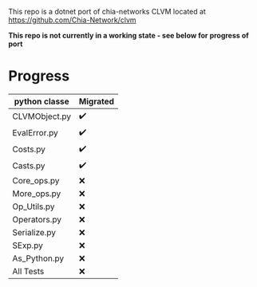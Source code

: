 This repo is a dotnet port of chia-networks CLVM located at https://github.com/Chia-Network/clvm

**This repo is not currently in a working state - see below for progress of port**

# Progress
| python classe   | Migrated |
| -------- | ------- |
| CLVMObject.py  | :heavy_check_mark: |
| EvalError.py  | :heavy_check_mark: |
| Costs.py  | :heavy_check_mark: |
| Casts.py  | :heavy_check_mark: |
| Core_ops.py  | ❌ |
| More_ops.py  | ❌ |
| Op_Utils.py  | ❌  |
| Operators.py  | ❌ |
| Serialize.py  | ❌ |
| SExp.py  | ❌ |
| As_Python.py  | ❌ |
| All Tests  | ❌ |











